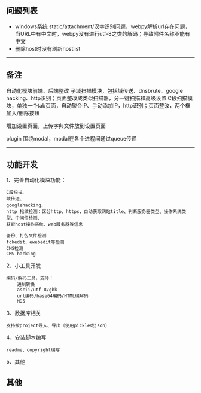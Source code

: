 
## 问题列表

* windows系统 static/attachment/汉字识别问题，webpy解析url存在问题，当URL中有中文时，webpy没有进行utf-8之类的解码；导致附件名称不能有中文
* 删除host时没有刷新hostlist

---

## 备注

自动化模块前端、后端整改
	子域扫描模块，包括域传送、dnsbrute、google hacking、http识别；页面整改成类似扫描器，分一键扫描和高级设置
	C段扫描模块，单独一个tab页面，自动聚合IP、手动添加IP，http识别；页面整改，两个框加入/删除按钮

增加设置页面，上传字典文件放到设置页面

plugin 围绕modal，modal在各个进程间通过queue传递


---

## 功能开发

1、完善自动化模块功能：

	C段扫描、
	域传送、
	googlehacking、
	http 指纹检测：区分http、https，自动获取网站title、判断服务器类型、操作系统类型、中间件检测、
	获取host操作系统、web服务器等信息

	备份、打包文件检测
	fckedit、ewebedit等检测
	CMS检测
	CMS hacking

2、小工具开发

	编码/解码工具，支持：
		进制转换
		ascii/utf-8/gbk
		url编码/base64编码/HTML编解码
		MD5

3、数据库相关

	支持按project导入、导出（使用pickle或json）

4、安装脚本编写
	
	readme、copyright编写

5、其他
	



## 其他

